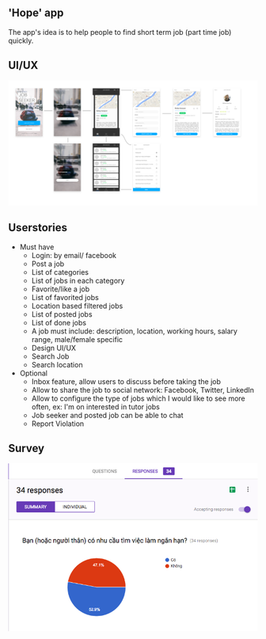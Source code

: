 ## 'Hope' app

The app's idea is to help people to find short term job (part time job) quickly.

## UI/UX

![UI/UX](ui.png)

## Userstories

- Must have
  - Login: by email/ facebook
  - Post a job
  - List of categories
  - List of jobs in each category
  - Favorite/like a job
  - List of favorited jobs
  - Location based filtered jobs
  - List of posted jobs
  - List of done jobs
  - A job must include: description, location, working hours, salary range, male/female specific
  - Design UI/UX
  - Search Job
  - Search location
- Optional
  - Inbox feature, allow users to discuss before taking the job
  - Allow to share the job to social network: Facebook, Twitter, LinkedIn
  - Allow to configure the type of jobs which I would like to see more often, ex: I'm on interested in tutor jobs
  - Job seeker and posted job can be able to chat
  - Report Violation
  
## Survey 
![Survey](Survey/1.png)
